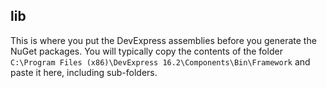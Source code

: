 ## lib
This is where you put the DevExpress assemblies before you generate the NuGet packages. You will typically copy the contents of the folder `C:\Program Files (x86)\DevExpress 16.2\Components\Bin\Framework` and paste it here, including sub-folders.
